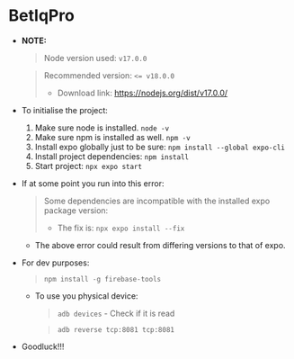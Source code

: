 # BetIqPro

* **NOTE:**
    > Node version used: `v17.0.0`
    
    > Recommended version: `<= v18.0.0`
    > * Download link: <https://nodejs.org/dist/v17.0.0/>

* To initialise the project:
    1. Make sure node is installed. `node -v`
    2. Make sure npm is installed as well. `npm -v`
    3. Install expo globally just to be sure: `npm install --global expo-cli`
    4. Install project dependencies: `npm install`
    5. Start project: `npx expo start`

* If at some point you run into this error:
    > Some dependencies are incompatible with the installed expo package version:
    > * The fix is: `npx expo install --fix`
  
    * The above error could result from differing versions to that of expo.

* For dev purposes:
    > `npm install -g firebase-tools`

    * To use you physical device:
        > `adb devices` - Check if it is read
        
        > `adb reverse tcp:8081 tcp:8081`

* Goodluck!!!

